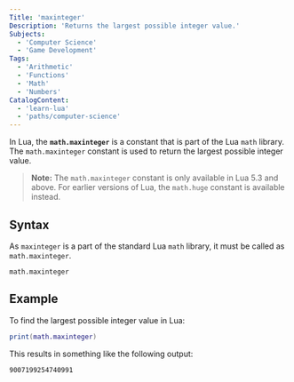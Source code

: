 ```yaml
---
Title: 'maxinteger'
Description: 'Returns the largest possible integer value.'
Subjects:
  - 'Computer Science'
  - 'Game Development'
Tags:
  - 'Arithmetic'
  - 'Functions'
  - 'Math'
  - 'Numbers'
CatalogContent:
  - 'learn-lua'
  - 'paths/computer-science'
---
```


In Lua, the **`math.maxinteger`** is a constant that is part of the Lua `math` library. The `math.maxinteger` constant is used to return the largest possible integer value.

> **Note:** The `math.maxinteger` constant is only available in Lua 5.3 and above. For earlier versions of Lua, the `math.huge` constant is available instead.

## Syntax

As `maxinteger` is a part of the standard Lua `math` library, it must be called as `math.maxinteger`.

```pseudo
math.maxinteger
```

## Example

To find the largest possible integer value in Lua:

```lua
print(math.maxinteger)
```

This results in something like the following output:

```shell
9007199254740991
```
